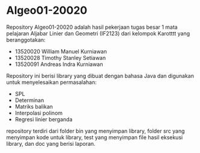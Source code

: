 # Algeo01-20020
Repository Algeo01-20020 adalah hasil pekerjaan tugas besar 1 mata pelajaran Aljabar Linier dan Geometri (IF2123) dari kelompok Karotttt yang beranggotakan:
- 13520020 William Manuel Kurniawan
- 13520028 Timothy Stanley Setiawan
- 13520091 Andreas Indra Kurniawan

Repository ini berisi library yang dibuat dengan bahasa Java dan digunakan untuk menyelesaikan permasalahan:
- SPL
- Determinan
- Matriks balikan
- Interpolasi polinom
- Regresi linier berganda

repository terdiri dari folder bin yang menyimpan library, folder src yang menyimpan kode untuk library, test yang menyimpan file hasil eksekusi library, dan doc yang berisi laporan.